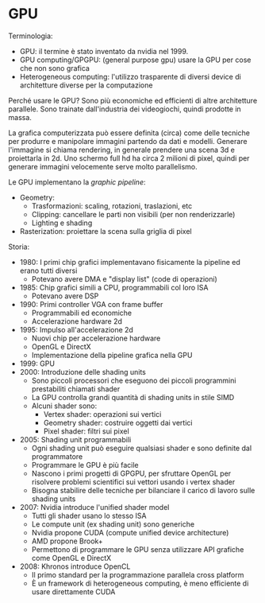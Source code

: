 # GPU

Terminologia:
* GPU: il termine è stato inventato da nvidia nel 1999.
* GPU computing/GPGPU: (general purpose gpu) usare la GPU per cose che non sono grafica
* Heterogeneous computing: l'utilizzo trasparente di diversi device di architetture diverse per la computazione

Perché usare le GPU? Sono più economiche ed efficienti di altre architetture parallele. Sono trainate dall'industria dei videogiochi, quindi prodotte in massa.

La grafica computerizzata può essere definita (circa) come delle tecniche per produrre e manipolare immagini partendo da dati e modelli.
Generare l'immagine si chiama rendering, in generale prendere una scena 3d e proiettarla in 2d. Uno schermo full hd ha circa 2 milioni di pixel, quindi per generare immagini velocemente serve molto parallelismo.

Le GPU implementano la *graphic pipeline*:
* Geometry:
  * Trasformazioni: scaling, rotazioni, traslazioni, etc
  * Clipping: cancellare le parti non visibili (per non renderizzarle)
  * Lighting e shading
* Rasterization: proiettare la scena sulla griglia di pixel

Storia:
* 1980: I primi chip grafici implementavano fisicamente la pipeline ed erano tutti diversi
  * Potevano avere DMA e "display list" (code di operazioni)
* 1985: Chip grafici simili a CPU, programmabili col loro ISA
  * Potevano avere DSP
* 1990: Primi controller VGA con frame buffer
  * Programmabili ed economiche
  * Accelerazione hardware 2d
* 1995: Impulso all'accelerazione 2d
  * Nuovi chip per accelerazione hardware
  * OpenGL e DirectX
  * Implementazione della pipeline grafica nella GPU
* 1999: GPU
* 2000: Introduzione delle shading units
  * Sono piccoli processori che eseguono dei piccoli programmini prestabiliti chiamati shader
  * La GPU controlla grandi quantità di shading units in stile SIMD
  * Alcuni shader sono:
    * Vertex shader: operazioni sui vertici
    * Geometry shader: costruire oggetti dai vertici
    * Pixel shader: filtri sui pixel
* 2005: Shading unit programmabili
  * Ogni shading unit può eseguire qualsiasi shader e sono definite dal programmatore
  * Programmare le GPU è più facile
  * Nascono i primi progetti di GPGPU, per sfruttare OpenGL per risolvere problemi scientifici sui vettori usando i vertex shader
  * Bisogna stabilire delle tecniche per bilanciare il carico di lavoro sulle shading units
* 2007: Nvidia introduce l'unified shader model
  * Tutti gli shader usano lo stesso ISA
  * Le compute unit (ex shading unit) sono generiche
  * Nvidia propone CUDA (compute unified device architecture)
  * AMD propone Brook+
  * Permettono di programmare le GPU senza utilizzare API grafiche come OpenGL e DirectX
* 2008: Khronos introduce OpenCL
  * Il primo standard per la programmazione parallela cross platform
  * È un framework di heterogeneous computing, è meno efficiente di usare direttamente CUDA